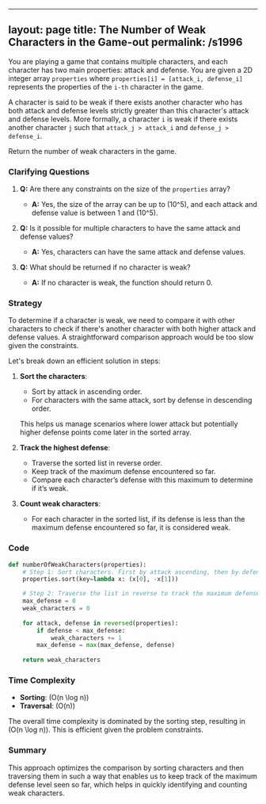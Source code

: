 
---
layout: page
title:  The Number of Weak Characters in the Game-out
permalink: /s1996
---
You are playing a game that contains multiple characters, and each character has two main properties: attack and defense. You are given a 2D integer array `properties` where `properties[i] = [attack_i, defense_i]` represents the properties of the `i-th` character in the game.

A character is said to be weak if there exists another character who has both attack and defense levels strictly greater than this character's attack and defense levels. More formally, a character `i` is weak if there exists another character `j` such that `attack_j > attack_i` and `defense_j > defense_i`.

Return the number of weak characters in the game.

### Clarifying Questions
1. **Q:** Are there any constraints on the size of the `properties` array?
   * **A:** Yes, the size of the array can be up to \(10^5\), and each attack and defense value is between 1 and \(10^5\).

2. **Q:** Is it possible for multiple characters to have the same attack and defense values?
   * **A:** Yes, characters can have the same attack and defense values.

3. **Q:** What should be returned if no character is weak?
   * **A:** If no character is weak, the function should return 0.

### Strategy
To determine if a character is weak, we need to compare it with other characters to check if there's another character with both higher attack and defense values. A straightforward comparison approach would be too slow given the constraints.

Let's break down an efficient solution in steps:
1. **Sort the characters**: 
   - Sort by attack in ascending order.
   - For characters with the same attack, sort by defense in descending order.
   
   This helps us manage scenarios where lower attack but potentially higher defense points come later in the sorted array.

2. **Track the highest defense**:
   - Traverse the sorted list in reverse order.
   - Keep track of the maximum defense encountered so far.
   - Compare each character’s defense with this maximum to determine if it’s weak.

3. **Count weak characters**:
   - For each character in the sorted list, if its defense is less than the maximum defense encountered so far, it is considered weak.

### Code
```python
def numberOfWeakCharacters(properties):
    # Step 1: Sort characters. First by attack ascending, then by defense descending.
    properties.sort(key=lambda x: (x[0], -x[1]))

    # Step 2: Traverse the list in reverse to track the maximum defense encountered.
    max_defense = 0
    weak_characters = 0
    
    for attack, defense in reversed(properties):
        if defense < max_defense:
            weak_characters += 1
        max_defense = max(max_defense, defense)
    
    return weak_characters
```

### Time Complexity
- **Sorting**: \(O(n \log n)\)
- **Traversal**: \(O(n)\)

The overall time complexity is dominated by the sorting step, resulting in \(O(n \log n)\). This is efficient given the problem constraints.

### Summary
This approach optimizes the comparison by sorting characters and then traversing them in such a way that enables us to keep track of the maximum defense level seen so far, which helps in quickly identifying and counting weak characters.